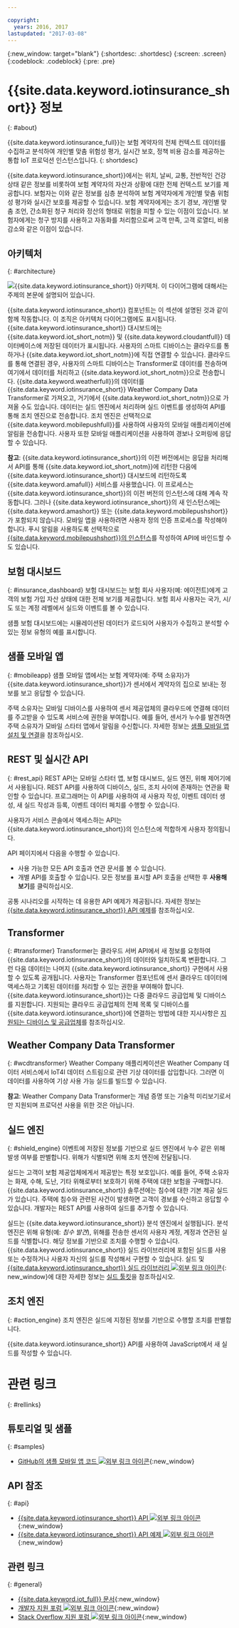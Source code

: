 ```yaml
---

copyright:
  years: 2016, 2017
lastupdated: "2017-03-08"
---
```


<!-- Common attributes used in the template are defined as follows: -->
{:new_window: target="blank"}
{:shortdesc: .shortdesc}
{:screen: .screen}
{:codeblock: .codeblock}
{:pre: .pre}

# {{site.data.keyword.iotinsurance_short}} 정보
{: #about}

{{site.data.keyword.iotinsurance_full}}는 보험 계약자의 전체 컨텍스트 데이터를 수집하고 분석하여 개인별 맞춤 위험성 평가, 실시간 보호, 정책 비용 감소를 제공하는 통합 IoT 프로덕션 인스턴스입니다.
{: shortdesc}

{{site.data.keyword.iotinsurance_short}}에서는 위치, 날씨, 교통, 전반적인 건강상태 같은 정보를 비롯하여 보험 계약자의 자산과 상황에 대한 전체 컨텍스트 보기를 제공합니다. 보험자는 이와 같은 정보를 심층 분석하여 보험 계약자에게 개인별 맞춤 위험성 평가와 실시간 보호를 제공할 수 있습니다. 보험 계약자에게는 조기 경보, 개인별 맞춤 조언, 간소화된 청구 처리와 정산의 형태로 위험을 피할 수 있는 이점이 있습니다. 보험자에게는 청구 방지를 사용하고 자동화를 처리함으로써 고객 만족, 고객 로열티, 비용 감소와 같은 이점이 있습니다. 

## 아키텍처
{: #architecture}

![{{site.data.keyword.iotinsurance_short}} 아키텍처. 이 다이어그램에 대해서는 주제의 본문에 설명되어 있습니다. ](images/IoT4I_architecture.svg "{{site.data.keyword.iotinsurance_short}} 아키텍처")

{{site.data.keyword.iotinsurance_short}} 컴포넌트는 이 섹션에 설명된 것과 같이 함께 작동합니다. 이 조직은 아키텍처 다이어그램에도 표시됩니다. {{site.data.keyword.iotinsurance_short}} 대시보드에는 {{site.data.keyword.iot_short_notm}} 및 {{site.data.keyword.cloudantfull}} 데이터베이스에 저장된 데이터가 표시됩니다. 사용자의 스마트 디바이스는 클라우드를 통하거나 {{site.data.keyword.iot_short_notm}}에 직접 연결할 수 있습니다. 클라우드를 통해 연결된 경우, 사용자의 스마트 디바이스는 Transformer로 데이터를 전송하며 여기에서 데이터를 처리하고 {{site.data.keyword.iot_short_notm}}으로 전송합니다. {{site.data.keyword.weatherfull}}의 데이터를 {{site.data.keyword.iotinsurance_short}} Weather Company Data Transformer로 가져오고, 거기에서 {{site.data.keyword.iot_short_notm}}으로 가져올 수도 있습니다. 데이터는 실드 엔진에서 처리하며 실드 이벤트를 생성하여 API를 통해 조치 엔진으로 전송합니다. 조치 엔진은 선택적으로 {{site.data.keyword.mobilepushfull}}를 사용하여 사용자의 모바일 애플리케이션에 알림을 전송합니다. 사용자 또한 모바일 애플리케이션을 사용하여 경보나 오퍼링에 응답할 수 있습니다. 

**참고**: {{site.data.keyword.iotinsurance_short}}의 이전 버전에서는 응답을 처리해서 API를 통해 {{site.data.keyword.iot_short_notm}}에 리턴한 다음에 {{site.data.keyword.iotinsurance_short}} 대시보드에 리턴하도록 {{site.data.keyword.amafull}} 서비스를 사용했습니다. 이 프로세스는 {{site.data.keyword.iotinsurance_short}}의 이전 버전의 인스턴스에 대해 계속 작동합니다. 그러나 {{site.data.keyword.iotinsurance_short}}의 새 인스턴스에는 {{site.data.keyword.amashort}} 또는 {{site.data.keyword.mobilepushshort}}가 포함되지 않습니다. 모바일 앱을 사용하려면 사용자 정의 인증 프로세스를 작성해야 합니다. 푸시 알림을 사용하도록 선택적으로 [{{site.data.keyword.mobilepushshort}}의 인스턴스](../mobilepush/index.html)를 작성하여 API에 바인드할 수도 있습니다. 

## 보험 대시보드
{: #insurance_dashboard}
보험 대시보드는 보험 회사 사용자(예: 에이전트)에게 고객의 보험 가입 자산 상태에 대한 전체 보기를 제공합니다. 보험 회사 사용자는 국가, 시/도 또는 계정 레벨에서 실드와 이벤트를 볼 수 있습니다. 

샘플 보험 대시보드에는 시뮬레이션된 데이터가 로드되어 사용자가 수집하고 분석할 수 있는 정보 유형의 예를 표시합니다. 

## 샘플 모바일 앱
{: #mobileapp}
샘플 모바일 앱에서는 보험 계약자(예: 주택 소유자)가 {{site.data.keyword.iotinsurance_short}}가 센서에서 계약자의 집으로 보내는 정보를 보고 응답할 수 있습니다. 

주택 소유자는 모바일 디바이스를 사용하여 센서 제공업체의 클라우드에 연결해 데이터를 주고받을 수 있도록 서비스에 권한을 부여합니다. 예를 들어, 센서가 누수를 발견하면 주택 소유자가 모바일 스타터 앱에서 알림을 수신합니다. 자세한 정보는 [샘플 모바일 앱 설치 및 연결](iotinsurance_mobile_app.html)을 참조하십시오. 

## REST 및 실시간 API
{: #rest_api}
REST API는 모바일 스타터 앱, 보험 대시보드, 실드 엔진, 위해 제어기에서 사용됩니다. REST API를 사용하여 디바이스, 실드, 조치 사이에 존재하는 연관을 확인할 수 있습니다. 프로그래머는 이 API를 사용하여 새 사용자 작성, 이벤트 데이터 생성, 새 실드 작성과 등록, 이벤트 데이터 페치를 수행할 수 있습니다. 

사용자가 서비스 콘솔에서 액세스하는 API는 {{site.data.keyword.iotinsurance_short}}의 인스턴스에 적합하게 사용자 정의됩니다. 

API 페이지에서 다음을 수행할 수 있습니다.   
  - 사용 가능한 모든 API 호출과 연관 문서를 볼 수 있습니다. 
  - 개별 API를 호출할 수 있습니다. 모든 정보를 표시할 API 호출을 선택한 후 **사용해보기**를 클릭하십시오. 

공통 시나리오를 시작하는 데 유용한 API 예제가 제공됩니다. 자세한 정보는 [{{site.data.keyword.iotinsurance_short}} API 예제](https://github.com/IBM-Bluemix/iot4i-api-examples-nodejs)를 참조하십시오. 


## Transformer
{: #transformer}
Transformer는 클라우드 서버 API에서 새 정보를 요청하여 {{site.data.keyword.iotinsurance_short}}의 데이터와 일치하도록 변환합니다. 그런 다음 데이터는 나머지 {{site.data.keyword.iotinsurance_short}} 구현에서 사용할 수 있도록 공개됩니다. 사용자는 Transformer 컴포넌트에 센서 클라우드 데이터에 액세스하고 기록된 데이터를 처리할 수 있는 권한을 부여해야 합니다. {{site.data.keyword.iotinsurance_short}}는 다중 클라우드 공급업체 및 디바이스를 지원합니다. 지원되는 클라우드 공급업체의 전체 목록 및 디바이스를 {{site.data.keyword.iotinsurance_short}}에 연결하는 방법에 대한 지시사항은 [지원되는 디바이스 및 공급업체](iotinsurance_supporteddevices.html)를 참조하십시오.

## Weather Company Data Transformer
{: #wcdtransformer}
Weather Company 애플리케이션은 Weather Company 데이터 서비스에서 IoT4I 데이터 스트림으로 관련 기상 데이터를 삽입합니다. 그러면 이 데이터를 사용하여 기상 사용 가능 실드를 빌드할 수 있습니다. 

**참고**: Weather Company Data Transformer는 개념 증명 또는 기술적 미리보기로서만 지원되며 프로덕션 사용을 위한 것은 아닙니다. 

## 실드 엔진
{: #shield_engine}
이벤트에 저장된 정보를 기반으로 실드 엔진에서 누수 같은 위해 발생 여부를 판별합니다. 위해가 식별되면 위해 조치 엔진에 전달됩니다. 

실드는 고객이 보험 제공업체에게서 제공받는 특정 보호입니다. 예를 들어, 주택 소유자는 화재, 수해, 도난, 기타 위해로부터 보호하기 위해 주택에 대한 보험을 구매합니다. {{site.data.keyword.iotinsurance_short}} 솔루션에는 침수에 대한 기본 제공 실드가 있습니다. 주택에 침수와 관련된 사건이 발생하면 고객이 경보를 수신하고 응답할 수 있습니다. 개발자는 REST API를 사용하여 실드를 추가할 수 있습니다.   

실드는 {{site.data.keyword.iotinsurance_short}} 분석 엔진에서 실행됩니다. 분석 엔진은 위해 유형(예: *침수 발견*), 위해를 전송한 센서의 사용자 계정, 계정과 연관된 실드를 식별합니다. 해당 정보를 기반으로 조치를 수행할 수 있습니다. {{site.data.keyword.iotinsurance_short}} 실드 라이브러리에 포함된 실드를 사용 또는 수정하거나 사용자 자신의 실드를 작성해서 구현할 수 있습니다. 실드 및 [{{site.data.keyword.iotinsurance_short}} 실드 라이브러리 ![외부 링크 아이콘](../../icons/launch-glyph.svg)](https://github.com/ibm-watson-iot/ioti-shields){: new_window}에 대한 자세한 정보는 [실드 툴킷](iotinsurance_shield_toolkit.html)을 참조하십시오.

## 조치 엔진
{: #action_engine}
조치 엔진은 실드에 지정된 정보를 기반으로 수행할 조치를 판별합니다. 

{{site.data.keyword.iotinsurance_short}} API를 사용하여 JavaScript에서 새 실드를 작성할 수 있습니다. 



# 관련 링크
{: #rellinks}

## 튜토리얼 및 샘플
{: #samples}
* [GitHub의 샘플 모바일 앱 코드 ![외부 링크 아이콘](../../icons/launch-glyph.svg)](https://github.com/ibm-watson-iot/ioti-mobile){:new_window}

## API 참조
{: #api}
* [{{site.data.keyword.iotinsurance_short}} API ![외부 링크 아이콘](../../icons/launch-glyph.svg)](https://iot4i-api-docs.mybluemix.net/){:new_window}
* [{{site.data.keyword.iotinsurance_short}} API 예제 ![외부 링크 아이콘](../../icons/launch-glyph.svg)](https://github.com/IBM-Bluemix/iot4i-api-examples-nodejs/#iot-for-insurance-api-examples){:new_window}

## 관련 링크
{: #general}
* [{{site.data.keyword.iot_full}} 문서](https://console.ng.bluemix.net/docs/services/IoT/index.html){:new_window}
* [개발자 지원 포럼 ![외부 링크 아이콘](../../icons/launch-glyph.svg)](https://developer.ibm.com/answers/search.html?f=&type=question&redirect=search%2Fsearch&sort=relevance&q=%2B[iot]%20%2B[bluemix]){:new_window}
* [Stack Overflow 지원 포럼 ![외부 링크 아이콘](../../icons/launch-glyph.svg)](http://stackoverflow.com/questions/tagged/ibm-bluemix){:new_window}
